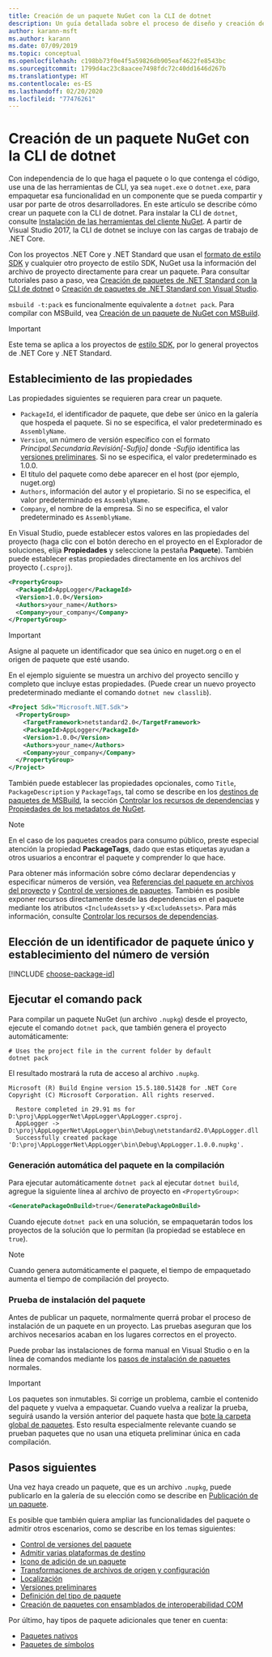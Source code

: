 ```yaml
---
title: Creación de un paquete NuGet con la CLI de dotnet
description: Un guía detallada sobre el proceso de diseño y creación de un paquete NuGet, incluidos puntos de decisión clave como archivos y control de versiones.
author: karann-msft
ms.author: karann
ms.date: 07/09/2019
ms.topic: conceptual
ms.openlocfilehash: c198bb73f0e4f5a59826db905eaf4622fe8543bc
ms.sourcegitcommit: 1799d4ac23c8aacee7498fdc72c40dd1646d267b
ms.translationtype: HT
ms.contentlocale: es-ES
ms.lasthandoff: 02/20/2020
ms.locfileid: "77476261"
---
```

# <a name="create-a-nuget-package-using-the-dotnet-cli"></a>Creación de un paquete NuGet con la CLI de dotnet

Con independencia de lo que haga el paquete o lo que contenga el código, use una de las herramientas de CLI, ya sea `nuget.exe` o `dotnet.exe`, para empaquetar esa funcionalidad en un componente que se pueda compartir y usar por parte de otros desarrolladores. En este artículo se describe cómo crear un paquete con la CLI de dotnet. Para instalar la CLI de `dotnet`, consulte [Instalación de las herramientas del cliente NuGet](../install-nuget-client-tools.md). A partir de Visual Studio 2017, la CLI de dotnet se incluye con las cargas de trabajo de .NET Core.

Con los proyectos .NET Core y .NET Standard que usan el [formato de estilo SDK](../resources/check-project-format.md) y cualquier otro proyecto de estilo SDK, NuGet usa la información del archivo de proyecto directamente para crear un paquete. Para consultar tutoriales paso a paso, vea [Creación de paquetes de .NET Standard con la CLI de dotnet](../quickstart/create-and-publish-a-package-using-the-dotnet-cli.md) o [Creación de paquetes de .NET Standard con Visual Studio](../quickstart/create-and-publish-a-package-using-visual-studio.md).

`msbuild -t:pack` es funcionalmente equivalente a `dotnet pack`. Para compilar con MSBuild, vea [Creación de un paquete de NuGet con MSBuild](creating-a-package-msbuild.md).

> [!IMPORTANT]
> Este tema se aplica a los proyectos de [estilo SDK](../resources/check-project-format.md), por lo general proyectos de .NET Core y .NET Standard.

## <a name="set-properties"></a>Establecimiento de las propiedades

Las propiedades siguientes se requieren para crear un paquete.

- `PackageId`, el identificador de paquete, que debe ser único en la galería que hospeda el paquete. Si no se especifica, el valor predeterminado es `AssemblyName`.
- `Version`, un número de versión específico con el formato *Principal.Secundaria.Revisión[-Sufijo]* donde *-Sufijo* identifica las [versiones preliminares](prerelease-packages.md). Si no se especifica, el valor predeterminado es 1.0.0.
- El título del paquete como debe aparecer en el host (por ejemplo, nuget.org)
- `Authors`, información del autor y el propietario. Si no se especifica, el valor predeterminado es `AssemblyName`.
- `Company`, el nombre de la empresa. Si no se especifica, el valor predeterminado es `AssemblyName`.

En Visual Studio, puede establecer estos valores en las propiedades del proyecto (haga clic con el botón derecho en el proyecto en el Explorador de soluciones, elija **Propiedades** y seleccione la pestaña **Paquete**). También puede establecer estas propiedades directamente en los archivos del proyecto (`.csproj`).

```xml
<PropertyGroup>
  <PackageId>AppLogger</PackageId>
  <Version>1.0.0</Version>
  <Authors>your_name</Authors>
  <Company>your_company</Company>
</PropertyGroup>
```

> [!Important]
> Asigne al paquete un identificador que sea único en nuget.org o en el origen de paquete que esté usando.

En el ejemplo siguiente se muestra un archivo del proyecto sencillo y completo que incluye estas propiedades. (Puede crear un nuevo proyecto predeterminado mediante el comando `dotnet new classlib`).

```xml
<Project Sdk="Microsoft.NET.Sdk">
  <PropertyGroup>
    <TargetFramework>netstandard2.0</TargetFramework>
    <PackageId>AppLogger</PackageId>
    <Version>1.0.0</Version>
    <Authors>your_name</Authors>
    <Company>your_company</Company>
  </PropertyGroup>
</Project>
```

También puede establecer las propiedades opcionales, como `Title`, `PackageDescription` y `PackageTags`, tal como se describe en los [destinos de paquetes de MSBuild](../reference/msbuild-targets.md#pack-target), la sección [Controlar los recursos de dependencias](../consume-packages/package-references-in-project-files.md#controlling-dependency-assets) y [Propiedades de los metadatos de NuGet](/dotnet/core/tools/csproj#nuget-metadata-properties).

> [!NOTE]
> En el caso de los paquetes creados para consumo público, preste especial atención la propiedad **PackageTags**, dado que estas etiquetas ayudan a otros usuarios a encontrar el paquete y comprender lo que hace.

Para obtener más información sobre cómo declarar dependencias y especificar números de versión, vea [Referencias del paquete en archivos del proyecto](../consume-packages/package-references-in-project-files.md) y [Control de versiones de paquetes](../concepts/package-versioning.md). También es posible exponer recursos directamente desde las dependencias en el paquete mediante los atributos `<IncludeAssets>` y `<ExcludeAssets>`. Para más información, consulte [Controlar los recursos de dependencias](../consume-packages/package-references-in-project-files.md#controlling-dependency-assets).

## <a name="choose-a-unique-package-identifier-and-set-the-version-number"></a>Elección de un identificador de paquete único y establecimiento del número de versión

[!INCLUDE [choose-package-id](includes/choose-package-id.md)]

## <a name="run-the-pack-command"></a>Ejecutar el comando pack

Para compilar un paquete NuGet (un archivo `.nupkg`) desde el proyecto, ejecute el comando `dotnet pack`, que también genera el proyecto automáticamente:

```dotnetcli
# Uses the project file in the current folder by default
dotnet pack
```

El resultado mostrará la ruta de acceso al archivo `.nupkg`.

```output
Microsoft (R) Build Engine version 15.5.180.51428 for .NET Core
Copyright (C) Microsoft Corporation. All rights reserved.

  Restore completed in 29.91 ms for D:\proj\AppLoggerNet\AppLogger\AppLogger.csproj.
  AppLogger -> D:\proj\AppLoggerNet\AppLogger\bin\Debug\netstandard2.0\AppLogger.dll
  Successfully created package 'D:\proj\AppLoggerNet\AppLogger\bin\Debug\AppLogger.1.0.0.nupkg'.
```

### <a name="automatically-generate-package-on-build"></a>Generación automática del paquete en la compilación

Para ejecutar automáticamente `dotnet pack` al ejecutar `dotnet build`, agregue la siguiente línea al archivo de proyecto en `<PropertyGroup>`:

```xml
<GeneratePackageOnBuild>true</GeneratePackageOnBuild>
```

Cuando ejecute `dotnet pack` en una solución, se empaquetarán todos los proyectos de la solución que lo permitan (la propiedad [<IsPackable>](/dotnet/core/tools/csproj#nuget-metadata-properties) se establece en `true`).

> [!NOTE]
> Cuando genera automáticamente el paquete, el tiempo de empaquetado aumenta el tiempo de compilación del proyecto.

### <a name="test-package-installation"></a>Prueba de instalación del paquete

Antes de publicar un paquete, normalmente querrá probar el proceso de instalación de un paquete en un proyecto. Las pruebas aseguran que los archivos necesarios acaban en los lugares correctos en el proyecto.

Puede probar las instalaciones de forma manual en Visual Studio o en la línea de comandos mediante los [pasos de instalación de paquetes](../consume-packages/overview-and-workflow.md#ways-to-install-a-nuget-package) normales.

> [!IMPORTANT]
> Los paquetes son inmutables. Si corrige un problema, cambie el contenido del paquete y vuelva a empaquetar. Cuando vuelva a realizar la prueba, seguirá usando la versión anterior del paquete hasta que [bote la carpeta global de paquetes](../consume-packages/managing-the-global-packages-and-cache-folders.md#clearing-local-folders). Esto resulta especialmente relevante cuando se prueban paquetes que no usan una etiqueta preliminar única en cada compilación.

## <a name="next-steps"></a>Pasos siguientes

Una vez haya creado un paquete, que es un archivo `.nupkg`, puede publicarlo en la galería de su elección como se describe en [Publicación de un paquete](../nuget-org/publish-a-package.md).

Es posible que también quiera ampliar las funcionalidades del paquete o admitir otros escenarios, como se describe en los temas siguientes:

- [Control de versiones del paquete](../concepts/package-versioning.md)
- [Admitir varias plataformas de destino](../create-packages/multiple-target-frameworks-project-file.md)
- [Icono de adición de un paquete](../reference/nuspec.md#icon)
- [Transformaciones de archivos de origen y configuración](../create-packages/source-and-config-file-transformations.md)
- [Localización](../create-packages/creating-localized-packages.md)
- [Versiones preliminares](../create-packages/prerelease-packages.md)
- [Definición del tipo de paquete](../create-packages/set-package-type.md)
- [Creación de paquetes con ensamblados de interoperabilidad COM](../create-packages/author-packages-with-COM-interop-assemblies.md)

Por último, hay tipos de paquete adicionales que tener en cuenta:

- [Paquetes nativos](../guides/native-packages.md)
- [Paquetes de símbolos](../create-packages/symbol-packages-snupkg.md)
